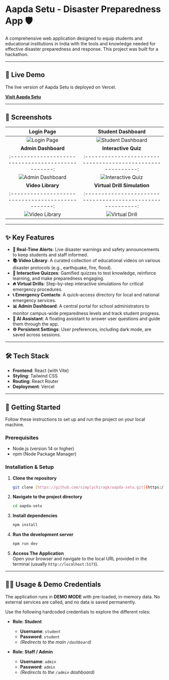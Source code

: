# Aapda Setu - Disaster Preparedness App 🛡️

A comprehensive web application designed to equip students and educational institutions in India with the tools and knowledge needed for effective disaster preparedness and response. This project was built for a hackathon.

---

## 🚀 Live Demo

The live version of Aapda Setu is deployed on Vercel.

**[Visit Aapda Setu](https://bit.ly/aapdasetu)**

---

## 📸 Screenshots

| **Login Page** | **Student Dashboard** |
| :------------------------------------------------: | :---------------------------------------------------------: |
| ![Login Page](https://i.ibb.co/d2x217j/Screenshot-2024-03-03-013349.png) | ![Student Dashboard](https://i.ibb.co/qMS1G1c/Screenshot-2024-03-03-013149.png)  |
| **Admin Dashboard** | **Interactive Quiz** |
| :------------------------------------------------: | :---------------------------------------------------------: |
| ![Admin Dashboard](https://i.ibb.co/yVVFb0n/Screenshot-2024-03-03-013233.png) | ![Interactive Quiz](https://i.ibb.co/JqgWp11/Screenshot-2024-03-03-013204.png)     |
| **Video Library** | **Virtual Drill Simulation** |
| :------------------------------------------------: | :---------------------------------------------------------: |
| ![Video Library](https://i.ibb.co/N2pWz8M/Screenshot-2024-03-03-013116.png)   | ![Virtual Drill](https://i.ibb.co/B2vQxyp/Screenshot-2024-03-03-013028.png) |

---

## ✨ Key Features

-   **🚨 Real-Time Alerts**: Live disaster warnings and safety announcements to keep students and staff informed.
-   **📚 Video Library**: A curated collection of educational videos on various disaster protocols (e.g., earthquake, fire, flood).
-   **🧠 Interactive Quizzes**: Gamified quizzes to test knowledge, reinforce learning, and make preparedness engaging.
-   **🔥 Virtual Drills**: Step-by-step interactive simulations for critical emergency procedures.
-   **📞 Emergency Contacts**: A quick-access directory for local and national emergency services.
-   **📊 Admin Dashboard**: A central portal for school administrators to monitor campus-wide preparedness levels and track student progress.
-   **🤖 AI Assistant**: A floating assistant to answer user questions and guide them through the app.
-   **⚙️ Persistent Settings**: User preferences, including dark mode, are saved across sessions.

---

## 🛠️ Tech Stack

-   **Frontend**: React (with Vite)
-   **Styling**: Tailwind CSS
-   **Routing**: React Router
-   **Deployment**: Vercel

---

## 🔧 Getting Started

Follow these instructions to set up and run the project on your local machine.

### Prerequisites

-   Node.js (version 14 or higher)
-   npm (Node Package Manager)

### Installation & Setup

1.  **Clone the repository**
    ```bash
    git clone [https://github.com/simplychiragk/aapda-setu.git](https://github.com/simplychiragk/aapda-setu.git)
    ```

2.  **Navigate to the project directory**
    ```bash
    cd aapda-setu
    ```

3.  **Install dependencies**
    ```bash
    npm install
    ```

4.  **Run the development server**
    ```bash
    npm run dev
    ```

5.  **Access The Application** <br>
    Open your browser and navigate to the local URL provided in the terminal (usually `http://localhost:5173`).

---

## 🧑‍💻 Usage & Demo Credentials

The application runs in **DEMO MODE** with pre-loaded, in-memory data. No external services are called, and no data is saved permanently.

Use the following hardcoded credentials to explore the different roles:

-   **Role: Student**
    -   **Username**: `student`
    -   **Password**: `student`
    -   *(Redirects to the main `/dashboard`)*

-   **Role: Staff / Admin**
    -   **Username**: `admin`
    -   **Password**: `admin`
    -   *(Redirects to the `/admin` dashboard)*

